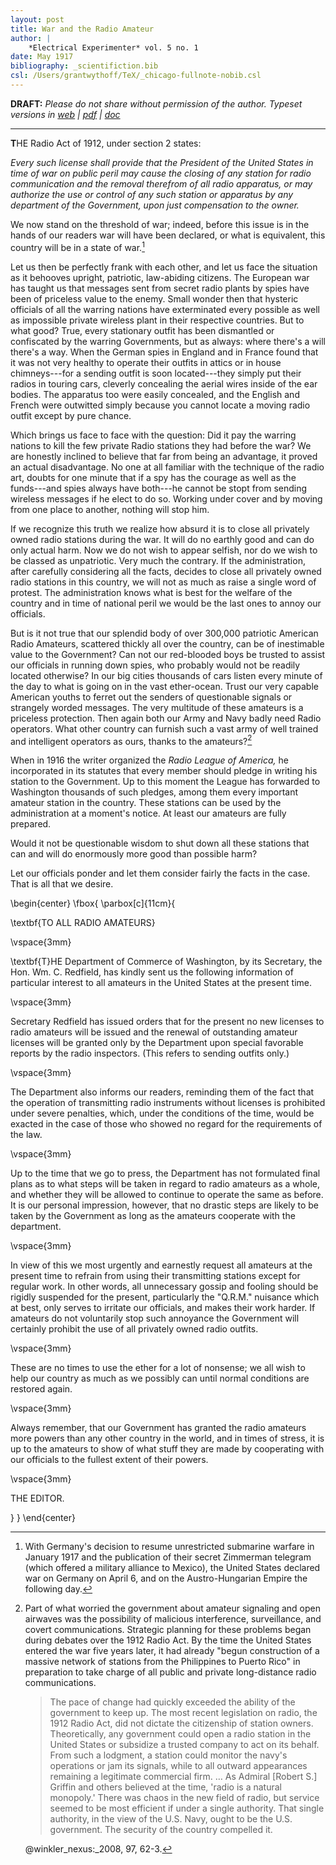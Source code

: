 ```yaml
---
layout: post
title: War and the Radio Amateur
author: |
    *Electrical Experimenter* vol. 5 no. 1
date: May 1917
bibliography: _scientifiction.bib
csl: /Users/grantwythoff/TeX/_chicago-fullnote-nobib.csl
---
```


**DRAFT:** *Please do not share without permission of the author. Typeset versions in  [web](http://gernsback.wythoff.net/191705_war_and_the_radio_amateur.html) \| [pdf](https://github.com/gwijthoff/perversity_of_things/blob/gh-pages/typeset_drafts/191705_war_and_the_radio_amateur.pdf?raw=true) \| [doc](https://github.com/gwijthoff/perversity_of_things/blob/gh-pages/typeset_drafts/191705_war_and_the_radio_amateur.docx)*

* * * * * * * * 

**T**HE Radio Act of 1912, under section 2 states:

*Every such license shall provide that the President of the United States in time of war on public peril may cause the closing of any station for radio communication and the removal therefrom of all radio apparatus, or may authorize the use or control of any such station or apparatus by any department of the Government, upon just compensation to the owner.*

We now stand on the threshold of war; indeed, before this issue is in the hands of our readers war will have been declared, or what is equivalent, this country will be in a state of war.[^zmm]

Let us then be perfectly frank with each other, and let us face the situation as it behooves upright, patriotic, law-abiding citizens.  The European war has taught us that messages sent from secret radio plants by spies have been of priceless value to the enemy.  Small wonder then that hysteric officials of all the warring nations have exterminated every possible as well as impossible private wireless plant in their respective countries.  But to what good?  True, every stationary outfit has been dismantled or confiscated by the warring Governments, but as always: where there's a will there's a way.  When the German spies in England and in France found that it was not very healthy to operate their outfits in attics or in house chimneys---for a sending outfit is soon located---they simply put their radios in touring cars, cleverly concealing the aerial wires inside of the ear bodies.  The apparatus too were easily concealed, and the English and French were outwitted simply because you cannot locate a moving radio outfit except by pure chance.

Which brings us face to face with the question: Did it pay the warring nations to kill the few private Radio stations they had before the war?  We are honestly inclined to believe that far from being an advantage, it proved an actual disadvantage.  No one at all familiar with the technique of the radio art, doubts for one minute that if a spy has the courage as well as the funds---and spies always have both---he cannot be stopt from sending wireless messages if he elect to do so.  Working under cover and by moving from one place to another, nothing will stop him.

If we recognize this truth we realize how absurd it is to close all privately owned radio stations during the war.  It will do no earthly good and can do only actual harm.  Now we do not wish to appear selfish, nor do we wish to be classed as unpatriotic.  Very much the contrary.  If the administration, after carefully considering all the facts, decides to close all privately owned radio stations in this country, we will not as much as raise a single word of protest.  The administration knows what is best for the welfare of the country and in time of national peril we would be the last ones to annoy our officials.

But is it not true that our splendid body of over 300,000 patriotic American Radio Amateurs, scattered thickly all over the country, can be of inestimable value to the Government?  Can not our red-blooded boys be trusted to assist our officials in running down spies, who probably would not be readily located otherwise?  In our big cities thousands of cars listen every minute of the day to what is going on in the vast ether-ocean.  Trust our very capable American youths to ferret out the senders of questionable signals or strangely worded messages.  The very multitude of these amateurs is a priceless protection.  Then again both our Army and Navy badly need Radio operators.  What other country can furnish such a vast army of well trained and intelligent operators as ours, thanks to the amateurs?[^ctz]

When in 1916 the writer organized the *Radio League of America,* he incorporated in its statutes that every member should pledge in writing his station to the Government.  Up to this moment the League has forwarded to Washington thousands of such pledges, among them every important amateur station in the country.  These stations can be used by the administration at a moment's notice.  At least our amateurs are fully prepared.

Would it not be questionable wisdom to shut down all these stations that can and will do enormously more good than possible harm?

Let our officials ponder and let them consider fairly the facts in the case.  That is all that we desire.

\begin{center}
\fbox{
  \parbox[c]{11cm}{
  
\textbf{TO ALL RADIO AMATEURS}

\vspace{3mm}

\textbf{T}HE Department of Commerce of Washington, by its Secretary, the Hon. Wm. C. Redfield, has kindly sent us the following information of particular interest to all amateurs in the United States at the present time.

\vspace{3mm}

Secretary Redfield has issued orders that for the present no new licenses to radio amateurs will be issued and the renewal of outstanding amateur licenses will be granted only by the Department upon special favorable reports by the radio inspectors. (This refers to sending outfits only.)

\vspace{3mm}

The Department also informs our readers, reminding them of the fact that the operation of transmitting radio instruments without licenses is prohibited under severe penalties, which, under the conditions of the time, would be exacted in the case of those who showed no regard for the requirements of the law.

\vspace{3mm}

Up to the time that we go to press, the Department has not formulated final plans as to what steps will be taken in regard to radio amateurs as a whole, and whether they will be allowed to continue to operate the same as before.  It is our personal impression, however, that no drastic steps are likely to be taken by the Government as long as the amateurs cooperate with the department.

\vspace{3mm}

In view of this we most urgently and earnestly request all amateurs at the present time to refrain from using their transmitting stations except for regular work.  In other words, all unnecessary gossip and fooling should be rigidly suspended for the present, particularly the "Q.R.M." nuisance which at best, only serves to irritate our officials, and makes their work harder.  If amateurs do not voluntarily stop such annoyance the Government will certainly prohibit the use of all privately owned radio outfits.

\vspace{3mm}

These are no times to use the ether for a lot of nonsense; we all wish to help our country as much as we possibly can until normal conditions are restored again.

\vspace{3mm}

Always remember, that our Government has granted the radio amateurs more powers than any other country in the world, and in times of stress, it is up to the amateurs to show of what stuff they are made by cooperating with our officials to the fullest extent of their powers.

\vspace{3mm}

THE EDITOR.

  }
}
\end{center}

[^zmm]: With Germany's decision to resume unrestricted submarine warfare in January 1917 and the publication of their secret Zimmerman telegram (which offered a military alliance to Mexico), the United States declared war on Germany on April 6, and on the Austro-Hungarian Empire the following day.

[^ctz]: Part of what worried the government about amateur signaling and open airwaves was the possibility of malicious interference, surveillance, and covert communications.  Strategic planning for these problems began during debates over the 1912 Radio Act.  By the time the United States entered the war five years later, it had already "begun construction of a massive network of stations from the Philippines to Puerto Rico" in preparation to take charge of all public and private long-distance radio communications.

    > The pace of change had quickly exceeded the ability of the government to keep up.  The most recent legislation on radio, the 1912 Radio Act, did not dictate the citizenship of station owners.  Theoretically, any government could open a radio station in the United States or subsidize a trusted company to act on its behalf.  From such a lodgment, a station could monitor the navy's operations or jam its signals, while to all outward appearances remaining a legitimate commercial firm. … As Admiral [Robert S.] Griffin and others believed at the time, 'radio is a natural monopoly.'  There was chaos in the new field of radio, but service seemed to be most efficient if under a single authority.  That single authority, in the view of the U.S. Navy, ought to be the U.S. government.  The security of the country compelled it.
    
    @winkler_nexus:_2008, 97, 62-3.